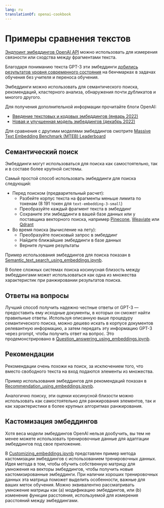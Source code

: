 ```yaml
---
lang: ru
translationOf: openai-cookbook
---
```


# Примеры сравнения текстов

[Эндпоинт эмбеддингов OpenAI API](https://beta.openai.com/docs/guides/embeddings) можно использовать для измерения связности или сходства между фрагментами текста.

Благодаря пониманию текста GPT-3 эти эмбеддинги [добились результатов уровня современного состояния](https://arxiv.org/abs/2201.10005) на бенчмарках в задачах обучения без учителя и переноса обучения.

Эмбеддинги можно использовать для семантического поиска, рекомендаций, кластерного анализа, обнаружения почти дубликатов и многого другого.

Для получения дополнительной информации прочитайте блоги OpenAI:

- [Введение текстовых и кодовых эмбеддингов (январь 2022)](https://openai.com/blog/introducing-text-and-code-embeddings/)
- [Новая и улучшенная модель эмбеддингов (декабрь 2022)](https://openai.com/blog/new-and-improved-embedding-model/)

Для сравнения с другими моделями эмбеддингов смотрите [Massive Text Embedding Benchmark (MTEB) Leaderboard](https://huggingface.co/spaces/mteb/leaderboard)

## Семантический поиск

Эмбеддинги могут использоваться для поиска как самостоятельно, так и в составе более крупной системы.

Самый простой способ использовать эмбеддинги для поиска следующий:

- Перед поиском (предварительный расчет):
  - Разбейте корпус текста на фрагменты меньше лимита по токенам (8 191 токен для `text-embedding-3-small`)
  - Преобразуйте каждый фрагмент текста в эмбеддинг
  - Сохраните эти эмбеддинги в вашей базе данных или у поставщика векторного поиска, например [Pinecone](https://www.pinecone.io), [Weaviate](https://weaviate.io) или [Qdrant](https://qdrant.tech)
- Во время поиска (вычисление на лету):
  - Преобразуйте поисковый запрос в эмбеддинг
  - Найдите ближайшие эмбеддинги в базе данных
  - Верните лучшие результаты

Пример использования эмбеддингов для поиска показан в [Semantic_text_search_using_embeddings.ipynb](../examples/Semantic_text_search_using_embeddings.ipynb).

В более сложных системах поиска косинусная близость между эмбеддингами может использоваться как одна из множества характеристик при ранжировании результатов поиска.

## Ответы на вопросы

Лучший способ получить надежно честные ответы от GPT-3 — предоставить ему исходные документы, в которых он сможет найти правильные ответы. Используя описанную выше процедуру семантического поиска, можно дешево искать в корпусе документов релевантную информацию, а затем передать эту информацию GPT-3 через prompt, чтобы получить ответ на вопрос. Это продемонстрировано в [Question_answering_using_embeddings.ipynb](../examples/Question_answering_using_embeddings.ipynb).

## Рекомендации

Рекомендации очень похожи на поиск, за исключением того, что вместо свободного текста на вход подаются элементы из множества.

Пример использования эмбеддингов для рекомендаций показан в [Recommendation_using_embeddings.ipynb](../examples/Recommendation_using_embeddings.ipynb).

Аналогично поиску, эти оценки косинусной близости можно использовать как самостоятельно для ранжирования элементов, так и как характеристики в более крупных алгоритмах ранжирования.

## Кастомизация эмбеддингов

Хотя веса модели эмбеддингов OpenAI нельзя дообучить, вы тем не менее можете использовать тренировочные данные для адаптации эмбеддингов под свое приложение.

В [Customizing_embeddings.ipynb](../examples/Customizing_embeddings.ipynb) представлен пример метода кастомизации эмбеддингов с использованием тренировочных данных. Идея метода в том, чтобы обучить собственную матрицу для умножения на векторы эмбеддингов, чтобы получить новые кастомизированные эмбеддинги. При наличии хороших тренировочных данных эта матрица поможет выделить особенности, важные для ваших меток обучения. Можно эквивалентно рассматривать умножение матрицы как (a) модификацию эмбеддингов, или (b) изменение функции расстояния, используемой для измерения расстояний между эмбеддингами.